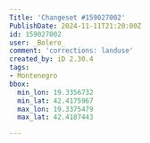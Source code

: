 ```yaml
---
Title: 'Changeset #159027002'
PublishDate: 2024-11-11T21:20:00Z
id: 159027002
user: _Bolero_
comment: 'corrections: landuse'
created_by: iD 2.30.4
tags:
- Montenegro
bbox:
  min_lon: 19.3356732
  min_lat: 42.4175967
  max_lon: 19.3375479
  max_lat: 42.4187443

---
```


